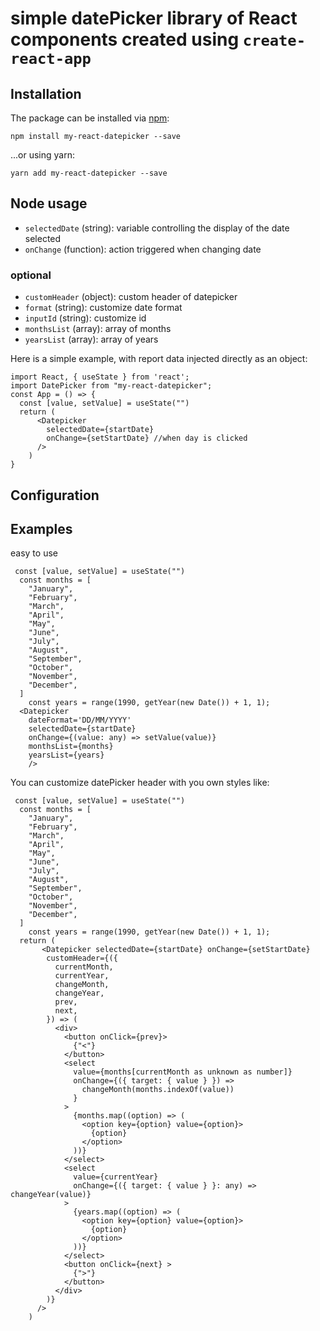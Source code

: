 # simple datePicker library of React components created using `create-react-app`

## Installation

The package can be installed via [npm](https://github.com/npm/cli):

```text
npm install my-react-datepicker --save
```

...or using yarn:

```text
yarn add my-react-datepicker --save
```

## Node usage

- ``selectedDate`` (string): variable controlling the display of the date selected
- ``onChange`` (function): action triggered when changing date

### optional

- ``customHeader`` (object): custom header of datepicker
- ``format`` (string): customize date format
- ``inputId`` (string): customize id
- ``monthsList`` (array): array of months
- ``yearsList`` (array): array of years

Here is a simple example, with report data injected directly as an object:

```tsx
import React, { useState } from 'react';
import DatePicker from "my-react-datepicker";
const App = () => {
  const [value, setValue] = useState("")
  return (
      <Datepicker
        selectedDate={startDate} 
        onChange={setStartDate} //when day is clicked
      />
    )
}
```

## Configuration

## Examples

easy to use

``` tsx
 const [value, setValue] = useState("")
  const months = [
    "January",
    "February",
    "March",
    "April",
    "May",
    "June",
    "July",
    "August",
    "September",
    "October",
    "November",
    "December",
  ]
    const years = range(1990, getYear(new Date()) + 1, 1);
  <Datepicker
    dateFormat='DD/MM/YYYY'
    selectedDate={startDate}
    onChange={(value: any) => setValue(value)}
    monthsList={months}
    yearsList={years}
    />
```

You can customize datePicker header with you own styles like:

```tsx
 const [value, setValue] = useState("")
  const months = [
    "January",
    "February",
    "March",
    "April",
    "May",
    "June",
    "July",
    "August",
    "September",
    "October",
    "November",
    "December",
  ]
    const years = range(1990, getYear(new Date()) + 1, 1);
  return (
       <Datepicker selectedDate={startDate} onChange={setStartDate}
        customHeader={({
          currentMonth,
          currentYear,
          changeMonth,
          changeYear,
          prev,
          next,
        }) => (
          <div>
            <button onClick={prev}>
              {"<"}
            </button>
            <select
              value={months[currentMonth as unknown as number]}
              onChange={({ target: { value } }) =>
                changeMonth(months.indexOf(value))
              }
            >
              {months.map((option) => (
                <option key={option} value={option}>
                  {option}
                </option>
              ))}
            </select>
            <select
              value={currentYear}
              onChange={({ target: { value } }: any) => changeYear(value)}
            >
              {years.map((option) => (
                <option key={option} value={option}>
                  {option}
                </option>
              ))}
            </select>
            <button onClick={next} >
              {">"}
            </button>
          </div>
        )}
      />
    )
```
